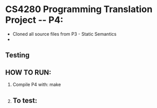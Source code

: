 # CS4280 Programming Translation Project -- P4:
- Cloned all source files from P3 - Static Semantics 
- 
         
## Testing
  

## HOW TO RUN: 
1. Compile P4 with: make 
2. To test: 
	- 

